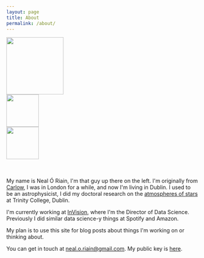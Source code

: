 ```yaml
---
layout: page
title: About
permalink: /about/
---
```


<div class="figrow">
<div class="figcolumn">
  <img src="/images/n-o-r/me.png" style="width:150px">
</div>
<div class="figcolumn">
<div class="figrow">
  <a href="https://twitter.com/neal_o_r"><img src="/images/n-o-r/twitter-logo.jpg" style="width:85px"></a>
</div>
<div class="figrow">
  <a href="https://github.com/neal-o-r"><img src="/images/n-o-r/GitHubMark.png" style="width:85px"></a>
</div>
</div>
</div>


<br>
<br>

My name is Neal Ó Riain, I'm that guy up there on the left. I'm originally from [Carlow](https://ga.wikipedia.org/wiki/Ceatharlach), I was in London for a while, and now I'm living in Dublin. I used to be an astrophysicist, I did my doctoral research on the [atmospheres of stars](http://www.tara.tcd.ie/handle/2262/85162) at Trinity College, Dublin.

I'm currently working at [InVision](https://www.invisionapp.com/), where I'm the Director of Data Science. Previously I did similar data science-y things at Spotify and Amazon. 


My plan is to use this site for blog posts about things I'm working on or thinking about.

You can get in touch at [neal.o.riain@gmail.com](mailto:neal.o.riain@gmail.com). My public key is [here](/images/n-o-r/public.key).

